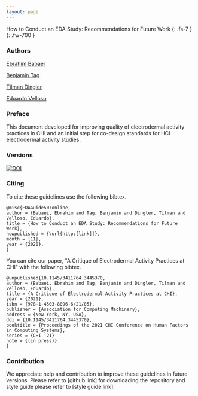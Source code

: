 ```yaml
---
layout: page
---
```

How to Conduct an EDA Study: Recommendations for Future Work 
{: .fs-7 }
{: .fw-700 }

### Authors
<a href="https://www.linkedin.com/in/ebrahim-babaei-a86a12a2/" rel="author">Ebrahim Babaei</a>

<a href="https://findanexpert.unimelb.edu.au/profile/852535-benjamin-tag?s_year=2020" rel="author">Benjamin Tag</a>

<a href="https://findanexpert.unimelb.edu.au/profile/814587-tilman-dingler" rel="author">Tilman Dingler</a>

<a href="https://eduardovelloso.com/" rel="author">Eduardo Velloso</a>

### Preface
This document developed for improving quality of electrodermal activity practices in CHI and an initial step for co-design standards for HCI electrodermal activity studies.
### Versions
<a href="https://zenodo.org/badge/latestdoi/315307498"><img src="https://zenodo.org/badge/315307498.svg" alt="DOI"></a>

### Citing
To cite these guidelines use the following bibtex.

```
@misc{EDAGuide50:online,
author = {Babaei, Ebrahim and Tag, Benjamin and Dingler, Tilman and Velloso, Eduardo},
title = {How to Conduct an EDA Study: Recommendations for Future Work},
howpublished = {\url{http:[link]]},
month = {11},
year = {2020},
}
```
You can cite our paper, "A Critique of Electrodermal Activity Practices at CHI" with the following bibtex.

```
@unpublished{10.1145/3411764.3445370,
author = {Babaei, Ebrahim and Tag, Benjamin and Dingler, Tilman and Velloso, Eduardo},
title = {A Critique of Electrodermal Activity Practices at CHI},
year = {2021},
isbn = {978-1-4503-8096-6/21/05},
publisher = {Association for Computing Machinery},
address = {New York, NY, USA},
doi = {10.1145/3411764.3445370},
booktitle = {Proceedings of the 2021 CHI Conference on Human Factors in Computing Systems},
series = {CHI '21}
note = {(in press)}
}
```

### Contribution
We appreciate help and contribution to improve these guidelines in future versions.
Please refer to [github link] for downloading the repository and style guide please refer to [style guide link].
